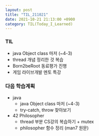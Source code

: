 ```yaml
---
layout: post
title: "TIL_211021"
date: 2021-10-21 21:13:00 +0900
category: TIL(Today_I_Learned)
---
```

 

### TIL
- java Object class 마저 (~4-3)
- thread 개념 정리한 것 복습
- Born2beRoot 동료평가 진행
- 게임 라이브개발 멘토 특강

### 다음 학습계획
- java
	- java Object class 마저 (~4-3)
	- try-catch, throw 찾아보기
- 42 Philosopher
	- thread 부분 CS강의 복습하기 + mutex
	- philosopher 함수 정리 (man7 원문)
